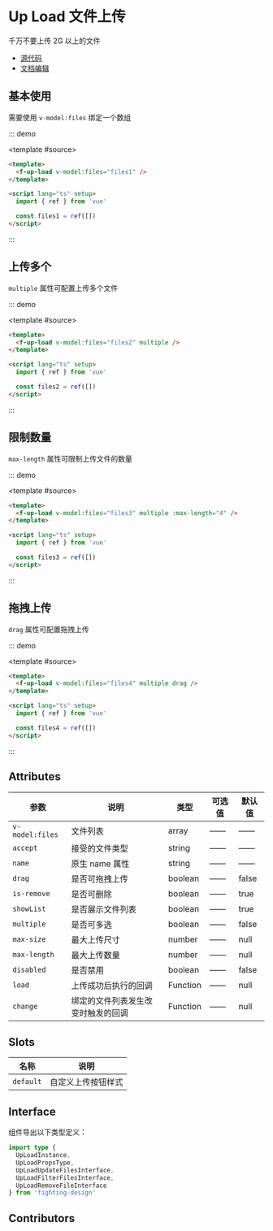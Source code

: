 # Up Load 文件上传

千万不要上传 2G 以上的文件

- [源代码](https://github.com/FightingDesign/fighting-design/tree/master/packages/fighting-design/up-load)
- [文档编辑](https://github.com/FightingDesign/fighting-design/blob/master/docs/docs/components/up-load.md)

## 基本使用

需要使用 `v-model:files` 绑定一个数组

::: demo

<template #source>
<f-up-load v-model:files="files1" />
</template>

```html
<template>
  <f-up-load v-model:files="files1" />
</template>

<script lang="ts" setup>
  import { ref } from 'vue'

  const files1 = ref([])
</script>
```

:::

## 上传多个

`multiple` 属性可配置上传多个文件

::: demo

<template #source>
<f-up-load v-model:files="files2" multiple />
</template>

```html
<template>
  <f-up-load v-model:files="files2" multiple />
</template>

<script lang="ts" setup>
  import { ref } from 'vue'

  const files2 = ref([])
</script>
```

:::

## 限制数量

`max-length` 属性可限制上传文件的数量

::: demo

<template #source>
<f-up-load v-model:files="files3" multiple :max-length="4" />
</template>

```html
<template>
  <f-up-load v-model:files="files3" multiple :max-length="4" />
</template>

<script lang="ts" setup>
  import { ref } from 'vue'

  const files3 = ref([])
</script>
```

:::

## 拖拽上传

`drag` 属性可配置拖拽上传

::: demo

<template #source>
<f-up-load v-model:files="files4" multiple drag />
</template>

```html
<template>
  <f-up-load v-model:files="files4" multiple drag />
</template>

<script lang="ts" setup>
  import { ref } from 'vue'

  const files4 = ref([])
</script>
```

:::

## Attributes

| 参数            | 说明                               | 类型     | 可选值 | 默认值 |
| --------------- | ---------------------------------- | -------- | ------ | ------ |
| `v-model:files` | 文件列表                           | array    | ——     | ——     |
| `accept`        | 接受的文件类型                     | string   | ——     | ——     |
| `name`          | 原生 name 属性                     | string   | ——     | ——     |
| `drag`          | 是否可拖拽上传                     | boolean  | ——     | false  |
| `is-remove`     | 是否可删除                         | boolean  | ——     | true   |
| `showList`      | 是否展示文件列表                   | boolean  | ——     | true   |
| `multiple`      | 是否可多选                         | boolean  | ——     | false  |
| `max-size`      | 最大上传尺寸                       | number   | ——     | null   |
| `max-length`    | 最大上传数量                       | number   | ——     | null   |
| `disabled`      | 是否禁用                           | boolean  | ——     | false  |
| `load`          | 上传成功后执行的回调               | Function | ——     | null   |
| `change`        | 绑定的文件列表发生改变时触发的回调 | Function | ——     | null   |

## Slots

| 名称      | 说明               |
| --------- | ------------------ |
| `default` | 自定义上传按钮样式 |

## Interface

组件导出以下类型定义：

```ts
import type {
  UpLoadInstance,
  UpLoadPropsType,
  UpLoadUpdateFilesInterface,
  UpLoadFilterFilesInterface,
  UpLoadRemoveFileInterface
} from 'fighting-design'
```

## Contributors

<a href="https://github.com/Tyh2001" target="_blank">
  <f-avatar round src="https://avatars.githubusercontent.com/u/73180970?v=4" />
</a>

<script setup lang="ts">
  import { ref } from 'vue'

  const files1 = ref([])
  const files2 = ref([])
  const files3 = ref([])
  const files4 = ref([])
</script>
